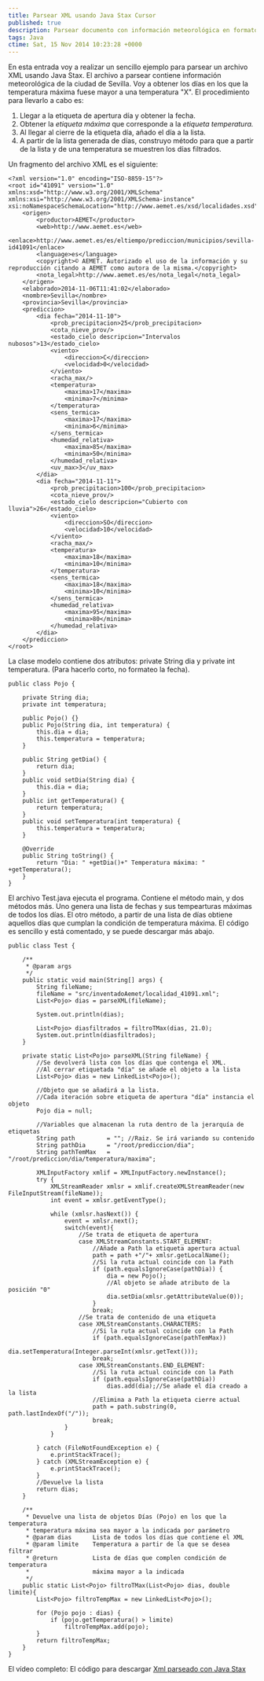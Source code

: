 ```yaml
---
title: Parsear XML usando Java Stax Cursor
published: true
description: Parsear documento con información meteorológica en formato XML con Java usando Stax Cursor
tags: Java
ctime: Sat, 15 Nov 2014 10:23:28 +0000
---
```


En esta entrada voy a realizar un sencillo ejemplo para parsear un archivo XML usando Java Stax. El archivo a parsear contiene información meteorológica de la ciudad de Sevilla. Voy a obtener los días en los que la temperatura máxima fuese mayor a una temperatura "X". El procedimiento para llevarlo a cabo es:

1.  Llegar a la etiqueta de apertura día y obtener la fecha.
2.  Obtener la _etiqueta máxima_ que corresponde a la _etiqueta temperatura._
3.  Al llegar al cierre de la etiqueta día, añado el día a la lista.
4.  A partir de la lista generada de días, construyo método para que a partir de la lista y de una temperatura se muestren los días filtrados.

Un fragmento del archivo XML es el siguiente:

```
<?xml version="1.0" encoding="ISO-8859-15"?>
<root id="41091" version="1.0" xmlns:xsd="http://www.w3.org/2001/XMLSchema" xmlns:xsi="http://www.w3.org/2001/XMLSchema-instance" xsi:noNamespaceSchemaLocation="http://www.aemet.es/xsd/localidades.xsd">
	<origen>
		<productor>AEMET</productor>
		<web>http://www.aemet.es</web>
		<enlace>http://www.aemet.es/es/eltiempo/prediccion/municipios/sevilla-id41091</enlace>
		<language>es</language>
		<copyright>© AEMET. Autorizado el uso de la información y su reproducción citando a AEMET como autora de la misma.</copyright>
		<nota_legal>http://www.aemet.es/es/nota_legal</nota_legal>
	</origen>
	<elaborado>2014-11-06T11:41:02</elaborado>
	<nombre>Sevilla</nombre>
	<provincia>Sevilla</provincia>
	<prediccion>
		<dia fecha="2014-11-10">
			<prob_precipitacion>25</prob_precipitacion>
			<cota_nieve_prov/>
			<estado_cielo descripcion="Intervalos nubosos">13</estado_cielo>
			<viento>
				<direccion>C</direccion>
				<velocidad>0</velocidad>
			</viento>
			<racha_max/>
			<temperatura>
				<maxima>17</maxima>
				<minima>7</minima>
			</temperatura>
			<sens_termica>
				<maxima>17</maxima>
				<minima>6</minima>
			</sens_termica>
			<humedad_relativa>
				<maxima>85</maxima>
				<minima>50</minima>
			</humedad_relativa>
			<uv_max>3</uv_max>
		</dia>
		<dia fecha="2014-11-11">
			<prob_precipitacion>100</prob_precipitacion>
			<cota_nieve_prov/>
			<estado_cielo descripcion="Cubierto con lluvia">26</estado_cielo>
			<viento>
				<direccion>SO</direccion>
				<velocidad>10</velocidad>
			</viento>
			<racha_max/>
			<temperatura>
				<maxima>18</maxima>
				<minima>10</minima>
			</temperatura>
			<sens_termica>
				<maxima>18</maxima>
				<minima>10</minima>
			</sens_termica>
			<humedad_relativa>
				<maxima>95</maxima>
				<minima>80</minima>
			</humedad_relativa>
		</dia>
	</prediccion>
</root>
```

La clase modelo contiene dos atributos: private String dia y private int temperatura. (Para hacerlo corto, no formateo la fecha).

```
public class Pojo {

	private String dia;
	private int temperatura;
	
	public Pojo() {}
	public Pojo(String dia, int temperatura) {
		this.dia = dia;
		this.temperatura = temperatura;
	}
	
	public String getDia() {
		return dia;
	}
	public void setDia(String dia) {
		this.dia = dia;
	}
	public int getTemperatura() {
		return temperatura;
	}
	public void setTemperatura(int temperatura) {
		this.temperatura = temperatura;
	}
	
	@Override
	public String toString() {
		return "Dia: " +getDia()+" Temperatura máxima: " +getTemperatura();
	}
}
```

El archivo Test.java ejecuta el programa. Contiene el método main, y dos métodos más. Uno genera una lista de fechas y sus tempearturas máximas de todos los días. El otro método, a partir de una lista de días obtiene aquellos días que cumplan la condición de temperatura máxima. El código es sencillo y está comentado, y se puede descargar más abajo.

```
public class Test {

	/**
	 * @param args
	 */
	public static void main(String[] args) {
		String fileName;
		fileName = "src/inventadoAemet/localidad_41091.xml";
		List<Pojo> dias = parseXML(fileName);
		
		System.out.println(dias);
		
		List<Pojo> diasfiltrados = filtroTMax(dias, 21.0);
		System.out.println(diasfiltrados);		
	}

	private static List<Pojo> parseXML(String fileName) {
		//Se devolverá lista con los días que contenga el XML.
		//Al cerrar etiquetada "día" se añade el objeto a la lista
		List<Pojo> dias = new LinkedList<Pojo>();
		
		//Objeto que se añadirá a la lista.
		//Cada iteración sobre etiqueta de apertura "día" instancia el objeto
		Pojo dia = null;
		
		//Variables que almacenan la ruta dentro de la jerarquía de etiquetas
		String path			= ""; //Raiz. Se irá variando su contenido
		String pathDia		= "/root/prediccion/dia";
		String pathTemMax	= "/root/prediccion/dia/temperatura/maxima";
		
		XMLInputFactory xmlif = XMLInputFactory.newInstance();
		try {
			XMLStreamReader xmlsr = xmlif.createXMLStreamReader(new FileInputStream(fileName));
			int event = xmlsr.getEventType();
			
			while (xmlsr.hasNext()) {
				event = xmlsr.next();
				switch(event){
					//Se trata de etiqueta de apertura
					case XMLStreamConstants.START_ELEMENT:
						//Añade a Path la etiqueta apertura actual
						path = path +"/"+ xmlsr.getLocalName();
						//Si la ruta actual coincide con la Path
						if (path.equalsIgnoreCase(pathDia)) {
							dia = new Pojo();
							//Al objeto se añade atributo de la posición "0"
							dia.setDia(xmlsr.getAttributeValue(0));
						}
						break;
					//Se trata de contenido de una etiqueta
					case XMLStreamConstants.CHARACTERS:
						//Si la ruta actual coincide con la Path
						if (path.equalsIgnoreCase(pathTemMax))
							dia.setTemperatura(Integer.parseInt(xmlsr.getText()));
						break;
					case XMLStreamConstants.END_ELEMENT:
						//Si la ruta actual coincide con la Path
						if (path.equalsIgnoreCase(pathDia))
							dias.add(dia);//Se añade el día creado a la lista
						//Elimina a Path la etiqueta cierre actual
						path = path.substring(0, path.lastIndexOf("/"));
						break;
				}				
			}

		} catch (FileNotFoundException e) {
			e.printStackTrace();
		} catch (XMLStreamException e) {
			e.printStackTrace();
		}
		//Devuelve la lista
		return dias;
	}
	
	/**
	 * Devuelve una lista de objetos Días (Pojo) en los que la temperatura
	 * temperatura máxima sea mayor a la indicada por parámetro
	 * @param dias		Lista de todos los días que contiene el XML
	 * @param limite	Temperatura a partir de la que se desea filtrar
	 * @return			Lista de días que complen condición de temperatura
	 * 					máxima mayor a la indicada
	 */
	public static List<Pojo> filtroTMax(List<Pojo> dias, double limite){
		List<Pojo> filtroTempMax = new LinkedList<Pojo>();

		for (Pojo pojo : dias) {
			if (pojo.getTemperatura() > limite)
				filtroTempMax.add(pojo);
		}
		return filtroTempMax;
	}
}
```

El vídeo completo: El código para descargar [Xml parseado con Java Stax](https://db.tt/SMYeYC6o "Código Xml parseado con Java Stax")